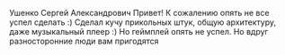Ушенко Сергей Александрович
Привет! К сожалению опять не все успел сделать :)
Сделал кучу прикольных штук, общую архитектуру, даже музыкальный плеер :)
Но геймплей опять не успел. Но вдруг разносторонние люди вам пригодятся
